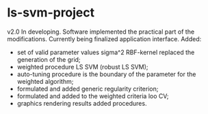 # ls-svm-project
v2.0 
In developing. Software implemented the practical part of the modifications.
Currently being finalized application interface. Added:

- set of valid parameter values sigma^2 RBF-kernel replaced the generation of the grid;
- weighted procedure LS SVM (robust LS SVM);
- auto-tuning procedure is the boundary of the parameter for the weighted algorithm;
- formulated and added generic regularity criterion;
- formulated and added to the weighted criteria loo CV;
- graphics rendering results added procedures.
